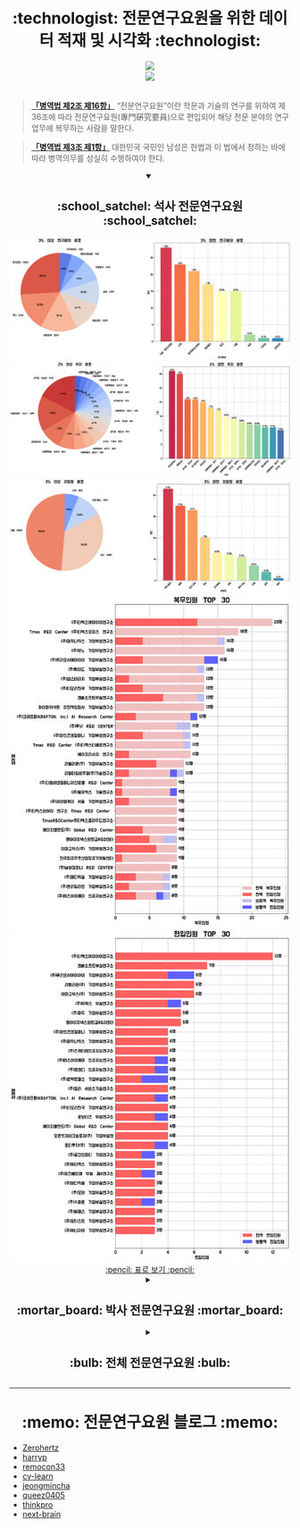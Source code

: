 <div align=center> <h1> :technologist: 전문연구요원을 위한 데이터 적재 및 시각화 :technologist: </h1> </div>

<div align = "center">
  <a href="https://github.com/sindresorhus/awesome">
    <img src="https://cdn.rawgit.com/sindresorhus/awesome/d7305f38d29fed78fa85652e3a63e154dd8e8829/media/badge.svg"/>
  </a>
  </br>
  <a href="https://github.com/Zerohertz/awesome-jmy">
    <img src="https://img.shields.io/badge/awesome--jmy-800a0a?style=for-the-badge&logo=Awesome Lists&logoColor=white"/>
  </a>
</div>

</br>

> [**「병역법 제2조 제16항」**](https://www.law.go.kr/%EB%B2%95%EB%A0%B9/%EB%B3%91%EC%97%AD%EB%B2%95/%EC%A0%9C2%EC%A1%B0) “전문연구요원”이란 학문과 기술의 연구를 위하여 제36조에 따라 전문연구요원(專門硏究要員)으로 편입되어 해당 전문 분야의 연구업무에 복무하는 사람을 말한다.

> [**「병역법 제3조 제1항」**](https://www.law.go.kr/%EB%B2%95%EB%A0%B9/%EB%B3%91%EC%97%AD%EB%B2%95/%EC%A0%9C3%EC%A1%B0) 대한민국 국민인 남성은 헌법과 이 법에서 정하는 바에 따라 병역의무를 성실히 수행하여야 한다.


<details open>
<summary align="center">
  <h2> :school_satchel: 석사 전문연구요원 :school_satchel: </h2>
</summary>
  <div align="center">
    <img src="prop/MS/연구분야.png">
    <img src="prop/MS/위치.png">
    <img src="prop/MS/지방청.png">
    <img src="prop/MS/TOP_30_복무인원.png">
    <img src="prop/MS/TOP_30_편입인원.png">
    </br>
    <a href="https://github.com/Zerohertz/awesome-jmy/blob/main/prop/MS/README.md"> :pencil: 표로 보기 :pencil: </a>
  </div>
</details>

<details>
<summary align="center">
  <h2> :mortar_board: 박사 전문연구요원 :mortar_board: </h2>
</summary>
  <div align="center">
    <img src="prop/PhD/연구분야.png">
    <img src="prop/PhD/위치.png">
    <img src="prop/PhD/지방청.png">
    <img src="prop/PhD/TOP_30_복무인원.png">
    <img src="prop/PhD/TOP_30_편입인원.png">
    </br>
    <a href="https://github.com/Zerohertz/awesome-jmy/blob/main/prop/PhD/README.md"> :pencil: 표로 보기 :pencil: </a>
  </div>
</details>

<details>
<summary align="center">
  <h2> :bulb: 전체 전문연구요원 :bulb: </h2>
</summary>
  <div align="center">
    <img src="prop/ALL/연구분야.png">
    <img src="prop/ALL/업종.png">
    <img src="prop/ALL/위치.png">
    <img src="prop/ALL/지방청.png">
    <img src="prop/ALL/TOP_30_복무인원.png">
    <img src="prop/ALL/TOP_30_편입인원.png">
    </br>
    <a href="https://github.com/Zerohertz/awesome-jmy/blob/main/prop/ALL/README.md"> :pencil: 표로 보기 :pencil: </a>
  </div>
</details>

---

<div align=center> <h1> :memo: 전문연구요원 블로그 :memo: </h1> </div>

+ [Zerohertz](https://zerohertz.github.io/tags/%EC%A0%84%EB%AC%B8%EC%97%B0%EA%B5%AC%EC%9A%94%EC%9B%90/)
+ [harryp](https://harryp.tistory.com/category/Park%27s%20Life/%EC%A0%84%EB%AC%B8%EC%97%B0%EA%B5%AC%EC%9A%94%EC%9B%90)
+ [remocon33](https://remocon33.tistory.com/m/category/%EC%A0%84%EB%AC%B8%EC%97%B0%EA%B5%AC%EC%9A%94%EC%9B%90)
+ [cv-learn](https://www.cv-learn.com/tags/%EC%A0%84%EB%AC%B8%EC%97%B0%EA%B5%AC%EC%9A%94%EC%9B%90/)
+ [jeongmincha](https://jeongmincha.github.io/tags/%EC%A0%84%EB%AC%B8%EC%97%B0%EA%B5%AC%EC%9A%94%EC%9B%90/)
+ [queez0405](https://queez0405.github.io/tags/#%EC%A0%84%EB%AC%B8%EC%97%B0%EA%B5%AC%EC%9A%94%EC%9B%90)
+ [thinkpro](https://thinkpro.tistory.com/tag/%EC%A0%84%EB%AC%B8%EC%97%B0%EA%B5%AC%EC%9A%94%EC%9B%90)
+ [next-brain](https://next-brain.tistory.com/tag/%EC%A0%84%EB%AC%B8%EC%97%B0%EA%B5%AC%EC%9A%94%EC%9B%90)
